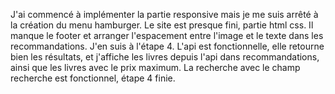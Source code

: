 J'ai commencé à implémenter la partie responsive mais je me suis arrêté à la création du menu hamburger.
Le site est presque fini, partie html css. Il manque le footer et arranger l'espacement entre l'image et le texte dans les recommandations.
J'en suis à l'étape 4. L'api est fonctionnelle, elle retourne bien les résultats, et j'affiche les livres depuis l'api dans recommandations, ainsi que les livres avec le prix maximum. La recherche avec le champ recherche est fonctionnel, étape 4 finie.